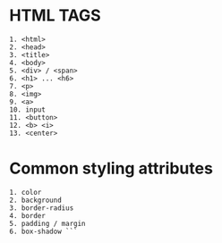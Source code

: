 # HTML TAGS

```
1. <html>
2. <head>
3. <title>
4. <body>
5. <div> / <span>
6. <h1> ... <h6>
7. <p>
8. <img>
9. <a>
10. input
11. <button>
12. <b> <i>
13. <center> 
```

# Common styling attributes

```
1. color
2. background
3. border-radius
4. border
5. padding / margin
6. box-shadow ```